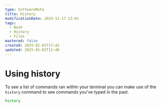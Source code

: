 ```yaml
---
type: SoftwareNote
title: History
modificationDate: 2024-12-17 12:01
tags:
  - Bash
  - History
  - Files
mastered: false
created: 2025-01-01T17:42
updated: 2025-01-02T12:48
---
```


# Using history

To see a list of commands ran within your terminal you can make use of the `history` command to see commands you've typed in the past.

```bash
history
```


